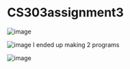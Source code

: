 # CS303assignment3

![image](https://github.com/Davidlee000/CS303assignment3/assets/88510494/54dcfff5-576a-440c-a427-530d6f6b4654)

![image](https://github.com/Davidlee000/CS303assignment3/assets/88510494/0ec894d6-1789-40da-97b9-cb81fb20e002)
I ended up making 2 programs 

![image](https://github.com/Davidlee000/CS303assignment3/assets/88510494/b1072d2a-9ebd-4c2a-9e36-22d782741867)
